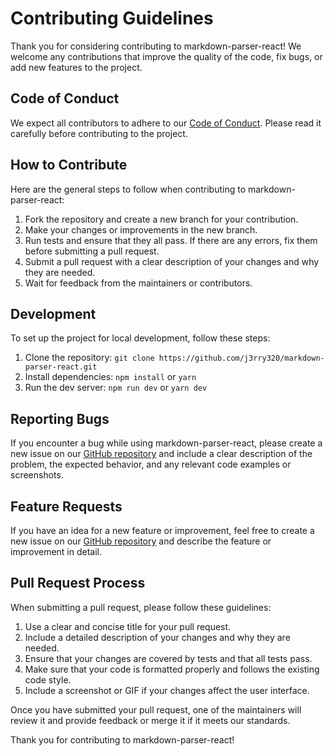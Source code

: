 # Contributing Guidelines

Thank you for considering contributing to markdown-parser-react! We welcome any contributions that improve the quality of the code, fix bugs, or add new features to the project.

## Code of Conduct

We expect all contributors to adhere to our [Code of Conduct](https://github.com/j3rry320/markdown-parser-react/blob/main/CODE_OF_CONDUCT.md). Please read it carefully before contributing to the project.

## How to Contribute

Here are the general steps to follow when contributing to markdown-parser-react:

1.  Fork the repository and create a new branch for your contribution.
2.  Make your changes or improvements in the new branch.
3.  Run tests and ensure that they all pass. If there are any errors, fix them before submitting a pull request.
4.  Submit a pull request with a clear description of your changes and why they are needed.
5.  Wait for feedback from the maintainers or contributors.

## Development

To set up the project for local development, follow these steps:

1.  Clone the repository: `git clone https://github.com/j3rry320/markdown-parser-react.git`
2.  Install dependencies: `npm install` or `yarn`
3.  Run the dev server: `npm run dev` or `yarn dev`

## Reporting Bugs

If you encounter a bug while using markdown-parser-react, please create a new issue on our [GitHub repository](https://github.com/j3rry320/markdown-parser-react/issues) and include a clear description of the problem, the expected behavior, and any relevant code examples or screenshots.

## Feature Requests

If you have an idea for a new feature or improvement, feel free to create a new issue on our [GitHub repository](https://github.com/j3rry320/markdown-parser-react/issues) and describe the feature or improvement in detail.

## Pull Request Process

When submitting a pull request, please follow these guidelines:

1.  Use a clear and concise title for your pull request.
2.  Include a detailed description of your changes and why they are needed.
3.  Ensure that your changes are covered by tests and that all tests pass.
4.  Make sure that your code is formatted properly and follows the existing code style.
5.  Include a screenshot or GIF if your changes affect the user interface.

Once you have submitted your pull request, one of the maintainers will review it and provide feedback or merge it if it meets our standards.

Thank you for contributing to markdown-parser-react!
